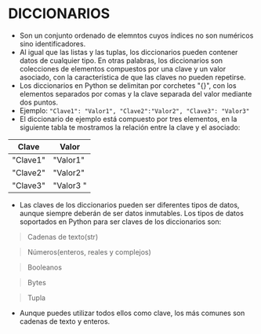 # DICCIONARIOS

- Son un conjunto ordenado de elemntos cuyos índices no son numéricos sino identificadores.
- Al igual que las listas y las tuplas, los diccionarios pueden contener datos de cualquier tipo. En otras palabras, los diccionarios son colecciones de elementos compuestos por una clave y un valor asociado, con la característica de que las claves no pueden repetirse.
- Los diccionarios en Python se delimitan por corchetes "{}", con los elementos separados por comas y la clave separada del valor mediante dos puntos. 
- Ejemplo:
`"Clave1": "Valor1", "Clave2":"Valor2", "Clave3": "Valor3"`
- El diccionario de ejemplo está compuesto por tres elementos, en la siguiente tabla te mostramos la relación entre la clave y el asociado:

|Clave|Valor|
|-----|-----|
|"Clave1"|"Valor1"|
|"Clave2"|"Valor2"|
|"Clave3"|"Valor3   "|

- Las claves de los diccionarios pueden ser diferentes tipos de datos, aunque siempre deberán de ser datos inmutables. 
Los tipos de datos soportados en Python para ser claves de los diccionarios son:
> Cadenas de texto(str)

> Números(enteros, reales y complejos)

> Booleanos

> Bytes

> Tupla

- Aunque puedes utilizar todos ellos como clave, los más comunes son cadenas de texto y enteros.